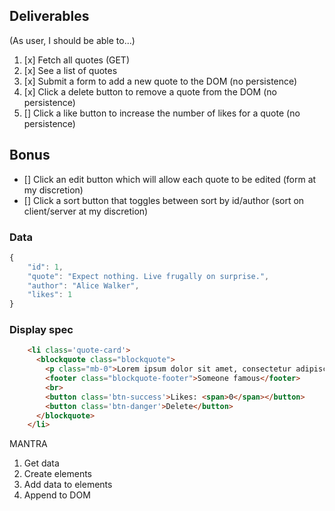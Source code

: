 ## Deliverables
(As user, I should be able to...)
1. [x] Fetch all quotes (GET)
2. [x] See a list of quotes
3. [x] Submit a form to add a new quote to the DOM (no persistence)
4. [x] Click a delete button to remove a quote from the DOM (no persistence)
5. [] Click a like button to increase the number of likes for a quote (no persistence)

## Bonus
- [] Click an edit button which will allow each quote to be edited (form at my discretion)
- [] Click a sort button that toggles between sort by id/author (sort on client/server at my discretion)

### Data
```javascript
{
    "id": 1,
    "quote": "Expect nothing. Live frugally on surprise.",
    "author": "Alice Walker",
    "likes": 1
}
```

### Display spec
```html
    <li class='quote-card'>
      <blockquote class="blockquote">
        <p class="mb-0">Lorem ipsum dolor sit amet, consectetur adipiscing elit. Integer posuere erat a ante.</p>
        <footer class="blockquote-footer">Someone famous</footer>
        <br>
        <button class='btn-success'>Likes: <span>0</span></button>
        <button class='btn-danger'>Delete</button>
      </blockquote>
    </li>
  ```

  MANTRA
  1. Get data
  2. Create elements
  3. Add data to elements
  4. Append to DOM
